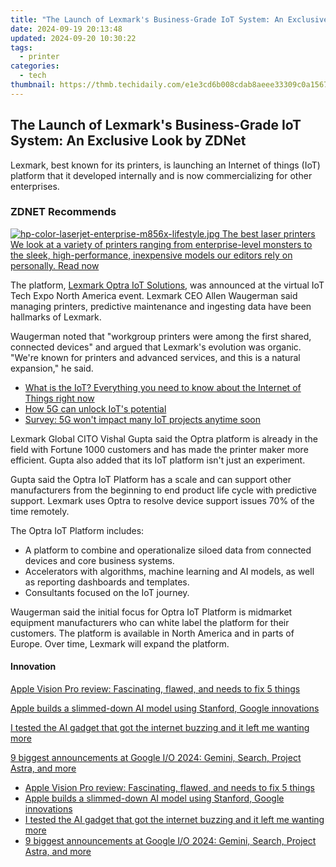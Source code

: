 ```yaml
---
title: "The Launch of Lexmark's Business-Grade IoT System: An Exclusive Look by ZDNet"
date: 2024-09-19 20:13:48
updated: 2024-09-20 10:30:22
tags:
  - printer
categories:
  - tech
thumbnail: https://thmb.techidaily.com/e1e3cd6b008cdab8aeee33309c0a15674cf83671f125b94d0f79189ce7d24b4f.jpg
---
```


## The Launch of Lexmark's Business-Grade IoT System: An Exclusive Look by ZDNet

Lexmark, best known for its printers, is launching an Internet of things (IoT) platform that it developed internally and is now commercializing for other enterprises. 

### **ZDNET** Recommends

[![hp-color-laserjet-enterprise-m856x-lifestyle.jpg](https://www.zdnet.com/a/img/resize/a4c68caab98078e8490aa8b4b2a2b893a7623d1d/2020/05/18/7a7e314f-f876-4957-9d3c-f13132f57779/hp-color-laserjet-enterprise-m856x-lifestyle.jpg?auto=webp&fit=crop&frame=1&height=238.5&width=459) The best laser printers We look at a variety of printers ranging from enterprise-level monsters to the sleek, high-performance, inexpensive models our editors rely on personally.  Read now](https://www.zdnet.com/article/best-laser-printer/)

The platform, [Lexmark Optra IoT Solutions](https://www.lexmark.com/en%5Fus/solutions/optra-iot-platform.html), was announced at the virtual IoT Tech Expo North America event. Lexmark CEO Allen Waugerman said managing printers, predictive maintenance and ingesting data have been hallmarks of Lexmark. 

Waugerman noted that "workgroup printers were among the first shared, connected devices" and argued that Lexmark's evolution was organic. "We're known for printers and advanced services, and this is a natural expansion," he said.

* [What is the IoT? Everything you need to know about the Internet of Things right now](https://www.zdnet.com/article/what-is-the-internet-of-things-everything-you-need-to-know-about-the-iot-right-now/)
* [How 5G can unlock IoT's potential](https://www.zdnet.com/article/how-5g-can-help-unlock-iots-potential/)
* [Survey: 5G won't impact many IoT projects anytime soon](https://www.zdnet.com/article/survey-5g-wont-impact-many-iot-projects-anytime-soon/)

Lexmark Global CITO Vishal Gupta said the Optra platform is already in the field with Fortune 1000 customers and has made the printer maker more efficient. Gupta also added that its IoT platform isn't just an experiment. 

Gupta said the Optra IoT Platform has a scale and can support other manufacturers from the beginning to end product life cycle with predictive support. Lexmark uses Optra to resolve device support issues 70% of the time remotely. 

The Optra IoT Platform includes:

* A platform to combine and operationalize siloed data from connected devices and core business systems.
* Accelerators with algorithms, machine learning and AI models, as well as reporting dashboards and templates.
* Consultants focused on the IoT journey.

Waugerman said the initial focus for Optra IoT Platform is midmarket equipment manufacturers who can white label the platform for their customers. The platform is available in North America and in parts of Europe. Over time, Lexmark will expand the platform.

#### Innovation

[Apple Vision Pro review: Fascinating, flawed, and needs to fix 5 things](https://www.zdnet.com/article/apple-vision-pro-review/ "Apple Vision Pro review: Fascinating, flawed, and needs to fix 5 things")

[Apple builds a slimmed-down AI model using Stanford, Google innovations](https://www.zdnet.com/article/apple-builds-a-slimmed-down-ai-model-using-stanford-google-innovations/ "Apple builds a slimmed-down AI model using Stanford, Google innovations")

[I tested the AI gadget that got the internet buzzing and it left me wanting more](https://www.zdnet.com/article/i-tested-the-ai-gadget-that-got-the-internet-buzzing-and-it-left-me-wanting-more/ "I tested the AI gadget that got the internet buzzing and it left me wanting more")

[9 biggest announcements at Google I/O 2024: Gemini, Search, Project Astra, and more](https://www.zdnet.com/article/is-openai-sweating-9-google-features-announced-for-gemini-search-android-and-more/ "9 biggest announcements at Google I/O 2024: Gemini, Search, Project Astra, and more")

* [Apple Vision Pro review: Fascinating, flawed, and needs to fix 5 things](https://www.zdnet.com/article/apple-vision-pro-review/ "Apple Vision Pro review: Fascinating, flawed, and needs to fix 5 things")
* [Apple builds a slimmed-down AI model using Stanford, Google innovations](https://www.zdnet.com/article/apple-builds-a-slimmed-down-ai-model-using-stanford-google-innovations/ "Apple builds a slimmed-down AI model using Stanford, Google innovations")
* [I tested the AI gadget that got the internet buzzing and it left me wanting more](https://www.zdnet.com/article/i-tested-the-ai-gadget-that-got-the-internet-buzzing-and-it-left-me-wanting-more/ "I tested the AI gadget that got the internet buzzing and it left me wanting more")
* [9 biggest announcements at Google I/O 2024: Gemini, Search, Project Astra, and more](https://www.zdnet.com/article/is-openai-sweating-9-google-features-announced-for-gemini-search-android-and-more/ "9 biggest announcements at Google I/O 2024: Gemini, Search, Project Astra, and more")

<ins class="adsbygoogle"
     style="display:block"
     data-ad-format="autorelaxed"
     data-ad-client="ca-pub-7571918770474297"
     data-ad-slot="1223367746"></ins>



<ins class="adsbygoogle"
     style="display:block"
     data-ad-client="ca-pub-7571918770474297"
     data-ad-slot="8358498916"
     data-ad-format="auto"
     data-full-width-responsive="true"></ins>
